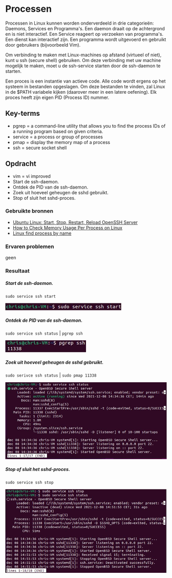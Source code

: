# Processen
Processen in Linux kunnen worden onderverdeeld in drie categorieën: Daemons, Services en Programma's.
Een daemon draait op de achtergrond en is niet interactief. Een Service reageert op verzoeken van programma's. Een dienst kan interactief zijn. Een programma wordt uitgevoerd en gebruikt door gebruikers (bijvoorbeeld Vim).

Om verbinding te maken met Linux-machines op afstand (virtueel of niet), kunt u ssh (secure shell) gebruiken. Om deze verbinding met uw machine mogelijk te maken, moet u de ssh-service starten door de ssh-daemon te starten.

Een proces is een instantie van actieve code. Alle code wordt ergens op het systeem in bestanden opgeslagen. Om deze bestanden te vinden, zal Linux in de $PATH variabele kijken (daarover meer in een latere oefening). Elk proces heeft zijn eigen PID (Process ID) nummer.
## Key-terms
- pgrep = a command-line utility that allows you to find the process IDs of a running program based on given criteria.
- service = a process or group of processes
- pmap = display the memory map of a process
- ssh = secure socket shell

## Opdracht
- vim = vi improved
- Start de ssh-daemon.
- Ontdek de PID van de ssh-daemon.
- Zoek uit hoeveel geheugen de sshd gebruikt.
- Stop of sluit het sshd-proces.


### Gebruikte bronnen
- [Ubuntu Linux: Start, Stop, Restart, Reload OpenSSH Server](https://www.cyberciti.biz/faq/howto-start-stop-ssh-server/)
- [How to Check Memory Usage Per Process on Linux](https://linuxhint.com/check_memory_usage_process_linux/)
- [Linux find process by name](https://www.cyberciti.biz/faq/linux-find-process-name/)
### Ervaren problemen
geen

### Resultaat

##### Start de ssh-daemon.
`sudo service ssh start`

![sshstart](../00_includes/sshstart.JPG)

##### Ontdek de PID van de ssh-daemon.       
`sudo service ssh status` | `pgrep ssh`

![pgrep](../00_includes/pgrep.JPG)

##### Zoek uit hoeveel geheugen de sshd gebruikt.
`sudo serivce ssh status` | `sudo pmap 11338` 

![sshstatus](../00_includes/sshstatus.JPG)

##### Stop of sluit het sshd-proces.
`sudo service ssh stop`

![sshstop](../00_includes/sshstop.JPG)